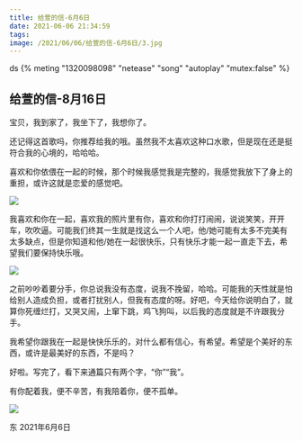 ```yaml
---
title: 给萱的信-6月6日
date: 2021-06-06 21:34:59
tags:
image: /2021/06/06/给萱的信-6月6日/3.jpg
---
```

ds
{% meting "1320098098" "netease" "song" "autoplay" "mutex:false" %}

## 给萱的信-8月16日

宝贝，我到家了，我坐下了，我想你了。

还记得这首歌吗，你推荐给我的哦。虽然我不太喜欢这种口水歌，但是现在还是挺符合我的心境的，哈哈哈。

喜欢和你依偎在一起的时候，那个时候我感觉我是完整的，我感觉我放下了身上的重担，或许这就是恋爱的感觉吧。

![](1.jpg)

我喜欢和你在一起，喜欢我的照片里有你，喜欢和你打打闹闹，说说笑笑，开开车，吹吹逼。可能我们终其一生就是找这么一个人吧，他/她可能有太多不完美有太多缺点，但是你知道和他/她在一起很快乐，只有快乐才能一起一直走下去，希望我们要保持快乐哦。

![](2.jpg)

之前吵吵着要分手，你总说我没有态度，说我不挽留，哈哈。可能我的天性就是怕给别人造成负担，或者打扰别人，但我有态度的呀。好吧，今天给你说明白了，就算你死缠烂打，又哭又闹，上窜下跳，鸡飞狗叫，以后我的态度就是不许跟我分手。

我希望你跟我在一起是快快乐乐的，对什么都有信心，有希望。希望是个美好的东西，或许是最美好的东西，不是吗？

好啦。写完了，看下来通篇只有两个字，“你”“我”。

有你配着我，便不辛苦，有我陪着你，便不孤单。

![](3.jpg)

东 2021年6月6日